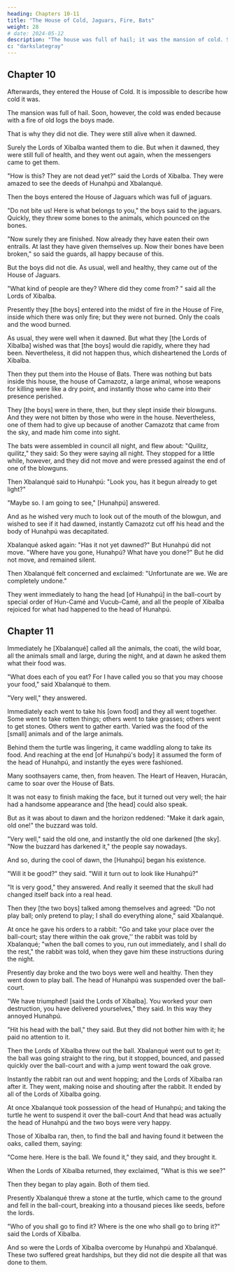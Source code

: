 ```yaml
---
heading: Chapters 10-11
title: "The House of Cold, Jaguars, Fire, Bats"
weight: 28
# date: 2024-05-12
description: "The house was full of hail; it was the mansion of cold. Soon, however, the cold was ended because with a fire of old logs the boys made the cold disappear"
c: "darkslategray"
---
```



## Chapter 10

Afterwards, they entered the House of Cold.  It is impossible to describe how cold it was. 

The mansion was full of hail. Soon, however, the cold was ended because with a fire of old logs the boys made.

That is why they did not die. They were still alive when it dawned. 

Surely the Lords of Xibalba wanted them to die. But when it dawned, they were still full of health, and they went out again, when the messengers came to get them.

"How is this? They are not dead yet?" said the Lords of Xibalba. They were amazed to see the deeds of Hunahpú and Xbalanqué.

Then the boys entered the House of Jaguars which was full of jaguars. 

"Do not bite us! Here is what belongs to you," the boys said to the jaguars. Quickly, they threw some bones to the animals, which pounced on the bones.

"Now surely they are finished. Now already they have eaten their own entrails. At last they have given themselves up. Now their bones have been broken," so said the guards, all happy because of this.

But the boys did not die. As usual, well and healthy, they came out of the House of Jaguars.

"What kind of people are they? Where did they come from? " said all the Lords of Xibalba.

Presently they [the boys] entered into the midst of fire in the House of Fire, inside which there was only fire; but they were not burned. Only the coals and the wood burned. 

As usual, they were well when it dawned. But what they [the Lords of Xibalba] wished was that [the boys] would die rapidly, where they had been. Nevertheless, it did not happen thus, which disheartened the Lords of Xibalba.

Then they put them into the House of Bats. There was nothing but bats inside this house, the house of Camazotz, a large animal, whose weapons for killing were like a dry point, and instantly those who came into their presence perished.

They [the boys] were in there, then, but they slept inside their blowguns. And they were not bitten by those who were in the house. Nevertheless, one of them had to give up because of another Camazotz that came from the sky, and made him come into sight.

The bats were assembled in council all night, and flew about: "Quilitz, quilitz," they said: So they were saying all night. They stopped for a little while, however, and they did not move and were pressed against the end of one of the blowguns.

Then Xbalanqué said to Hunahpú: "Look you, has it begun already to get light?"

"Maybe so. I am going to see," [Hunahpú] answered.

And as he wished very much to look out of the mouth of the blowgun, and wished to see if it had dawned, instantly Camazotz cut off his head and the body of Hunahpú was decapitated.

Xbalanqué asked again: "Has it not yet dawned?" But Hunahpú did not move. "Where have you gone, Hunahpú? What have you done?" But he did not move, and remained silent.

Then Xbalanqué felt concerned and exclaimed: "Unfortunate are we. We are completely undone."

They went immediately to hang the head [of Hunahpú] in the ball-court by special order of Hun-Camé and Vucub-Camé, and all the people of Xibalba rejoiced for what had happened to the head of Hunahpú.



## Chapter 11

Immediately he [Xbalanqué] called all the animals, the coati, the wild boar, all the animals small and large, during the night, and at dawn he asked them what their food was.

"What does each of you eat? For I have called you so that you may choose your food," said Xbalanqué to them.

"Very well," they answered. 

Immediately each went to take his [own food] and they all went together. Some went to take rotten things; others went to take grasses; others went to get stones. Others went to gather earth. Varied was the food of the [small] animals and of the large animals.

Behind them the turtle was lingering, it came waddling along to take its food. And reaching at the end [of Hunahpú's body] it assumed the form of the head of Hunahpú, and instantly the eyes were fashioned.

Many soothsayers came, then, from heaven. The Heart of Heaven, Huracán, came to soar over the House of Bats.

It was not easy to finish making the face, but it turned out very well; the hair had a handsome appearance and [the head] could also speak.

But as it was about to dawn and the horizon reddened: "Make it dark again, old one!" the buzzard was told.

"Very well," said the old one, and instantly the old one darkened [the sky]. "Now the buzzard has darkened it," the people say nowadays.

And so, during the cool of dawn, the [Hunahpú] began his existence.

"Will it be good?" they said. "Will it turn out to look like Hunahpú?"

"It is very good," they answered. And really it seemed that the skull had changed itself back into a real head.

Then they [the two boys] talked among themselves and agreed: "Do not play ball; only pretend to play; I shall do everything alone," said Xbalanqué.

At once he gave his orders to a rabbit: "Go and take your place over the ball-court; stay there within the oak grove,'' the rabbit was told by Xbalanqué; "when the ball comes to you, run out immediately, and I shall do the rest," the rabbit was told, when they gave him these instructions during the night.

Presently day broke and the two boys were well and healthy. Then they went down to play ball. The head of Hunahpú was suspended over the ball-court.

"We have triumphed! [said the Lords of Xibalba]. You worked your own destruction, you have delivered yourselves," they said. In this way they annoyed Hunahpú.

"Hit his head with the ball," they said. But they did not bother him with it; he paid no attention to it.

Then the Lords of Xibalba threw out the ball. Xbalanqué went out to get it; the ball was going straight to the ring, but it stopped, bounced, and passed quickly over the ball-court and with a jump went toward the oak grove.

Instantly the rabbit ran out and went hopping; and the Lords of Xibalba ran after it. They went, making noise and shouting after the rabbit. It ended by all of the Lords of Xibalba going.

At once Xbalanqué took possession of the head of Hunahpú; and taking the turtle he went to suspend it over the ball-court And that head was actually the head of Hunahpú and the two boys were very happy.

Those of Xibalba ran, then, to find the ball and having found it between the oaks, called them, saying:

"Come here. Here is the ball. We found it," they said, and they brought it.

When the Lords of Xibalba returned, they exclaimed, "What is this we see?"

Then they began to play again. Both of them tied.

Presently Xbalanqué threw a stone at the turtle, which came to the ground and fell in the ball-court, breaking into a thousand pieces like seeds, before the lords.

"Who of you shall go to find it? Where is the one who shall go to bring it?" said the Lords of Xibalba.

And so were the Lords of Xibalba overcome by Hunahpú and Xbalanqué. These two suffered great hardships, but they did not die despite all that was done to them.

